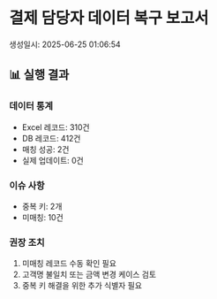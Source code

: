 
# 결제 담당자 데이터 복구 보고서
생성일시: 2025-06-25 01:06:54

## 📊 실행 결과

### 데이터 통계
- Excel 레코드: 310건
- DB 레코드: 412건
- 매칭 성공: 2건
- 실제 업데이트: 0건

### 이슈 사항
- 중복 키: 2개
- 미매칭: 10건

### 권장 조치

1. 미매칭 레코드 수동 확인 필요
2. 고객명 불일치 또는 금액 변경 케이스 검토
3. 중복 키 해결을 위한 추가 식별자 필요

